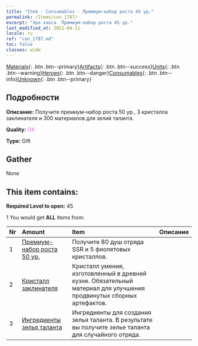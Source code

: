 ```yaml
---
title: "Item - Consumables - Премиум-набор роста 45 ур."
permalink: /Items/con_1787/
excerpt: "Эра хаоса  Премиум-набор роста 45 ур."
last_modified_at: 2021-04-11
locale: ru
ref: "con_1787.md"
toc: false
classes: wide
---
```

 [Materials](/ru/Items/){: .btn .btn--primary}[Artifacts](/ru/Items/Artifacts/){: .btn .btn--success}[Units](/ru/Items/Units/){: .btn .btn--warning}[Heroes](/ru/Items/Heroes/){: .btn .btn--danger}[Consumables](/ru/Items/Consumables/){: .btn .btn--info}[Unknown](/ru/Items/Unknown/){: .btn .btn--primary}

## Подробности
 **Описание:** Получите премиум-набор роста 50 ур., 3 кристалла заклинателя и 300 материалов для зелий таланта.

 **Quality:** <span style="color: #DA70D6">OK</span>

 **Type:** Gift

## Gather

  None

## This item contains:

 **Required Level to open:** 45

 1 You would get **ALL** items  from:

  | Nr | Amount |     Item    | Описание |
  |:---|:-------|:------------|:-----------:|
  | 1 | [Премиум-набор роста 50 ур.](/ru/Items/con_1788/) | Получите 80 душ отряда SSR и 5 фиолетовых кристаллов. | 
  | 2 | [Кристалл заклинателя](/ru/Items/art_189/) | Кристалл умения, изготовленный в древней кузне. Обязательный материал для улучшения продвинутых сборных артефактов. | 
  | 3 | [Ингредиенты зелья таланта](/ru/Items/con_1120/) | Ингредиенты для создания зелья таланта. В результате вы получите зелье таланта для случайного отряда. | 
